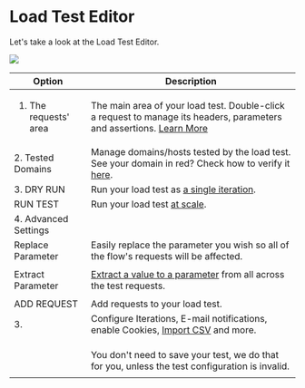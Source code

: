 # Load Test Editor

Let's take a look at the Load Test Editor.

![](broken-reference)

| Option                               | Description                                                                                                                                                                                     |
| ------------------------------------ | ----------------------------------------------------------------------------------------------------------------------------------------------------------------------------------------------- |
| <ol><li>The requests' area</li></ol> | The main area of your load test. Double-click a request to manage its headers, parameters and assertions. [Learn More](https://docs.loadmill.com/api-testing/test-suite-editor/request-editor)  |
| 2. Tested Domains                    | Manage domains/hosts tested by the load test. See your domain in red? Check how to verify it [here](https://docs.loadmill.com/load-testing/setup/domain-verification).                          |
| 3. DRY RUN                           | Run your load test as [a single iteration](https://docs.loadmill.com/load-testing/getting-started#running-a-trial-test).                                                                        |
|    RUN TEST                          | Run your load test [at scale](https://docs.loadmill.com/getting-started/getting-started-1#running-a-load-test-at-scale).                                                                        |
| 4. Advanced Settings                 |                                                                                                                                                                                                 |
| Replace Parameter                    | Easily replace the parameter you wish so all of the flow's requests will be affected.                                                                                                           |
|                                      |                                                                                                                                                                                                 |
| Extract Parameter                    | [Extract a value to a parameter](https://docs.loadmill.com/load-testing/working-with-the-test-editor/quick-parameter-editing) from all across the test requests.                                |
|                                      |                                                                                                                                                                                                 |
| ADD REQUEST                          | Add requests to your load test.                                                                                                                                                                 |
| 3.                                   | Configure Iterations, E-mail notifications, enable Cookies, [Import CSV](https://docs.loadmill.com/load-testing/working-with-the-test-editor/data-from-csv-files) and more.                     |
|                                      |                                                                                                                                                                                                 |
|                                      |                                                                                                                                                                                                 |
|                                      |                                                                                                                                                                                                 |
|                                      | You don't need to save your test, we do that for you, unless the test configuration is invalid.                                                                                                 |
|                                      |                                                                                                                                                                                                 |





